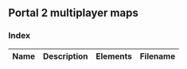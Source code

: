 ## Portal 2 multiplayer maps

### Index
| Name | Description | Elements | Filename |
| ---- | ----------- | -------- | -------- |

